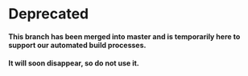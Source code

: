 # Deprecated

#### This branch has been merged into master and is temporarily here to support our automated build processes. 
#### It will soon disappear, so do not use it.
